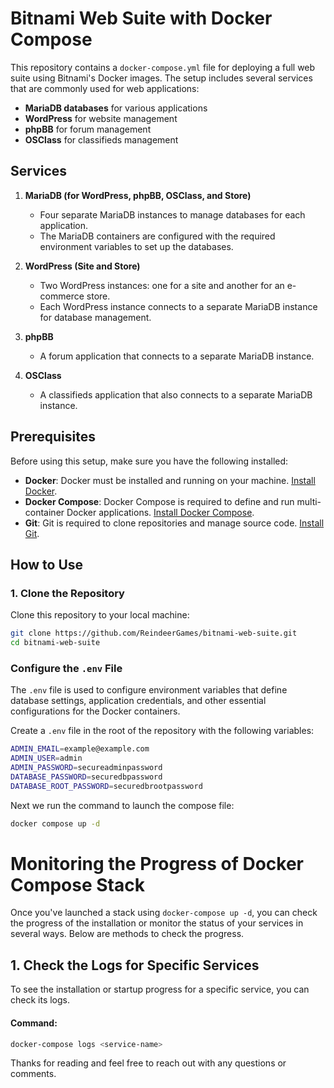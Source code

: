 # Bitnami Web Suite with Docker Compose

This repository contains a `docker-compose.yml` file for deploying a full web suite using Bitnami's Docker images. The setup includes several services that are commonly used for web applications:

- **MariaDB databases** for various applications
- **WordPress** for website management
- **phpBB** for forum management
- **OSClass** for classifieds management

## Services

1. **MariaDB (for WordPress, phpBB, OSClass, and Store)**
   - Four separate MariaDB instances to manage databases for each application.
   - The MariaDB containers are configured with the required environment variables to set up the databases.

2. **WordPress (Site and Store)**
   - Two WordPress instances: one for a site and another for an e-commerce store.
   - Each WordPress instance connects to a separate MariaDB instance for database management.

3. **phpBB**
   - A forum application that connects to a separate MariaDB instance.

4. **OSClass**
   - A classifieds application that also connects to a separate MariaDB instance.

## Prerequisites

Before using this setup, make sure you have the following installed:

- **Docker**: Docker must be installed and running on your machine. [Install Docker](https://www.docker.com/get-started).
- **Docker Compose**: Docker Compose is required to define and run multi-container Docker applications. [Install Docker Compose](https://docs.docker.com/compose/install/).
- **Git**: Git is required to clone repositories and manage source code. [Install Git](https://git-scm.com/book/en/v2/Getting-Started-Installing-Git).

## How to Use

### 1. Clone the Repository

Clone this repository to your local machine:

```bash
git clone https://github.com/ReindeerGames/bitnami-web-suite.git
cd bitnami-web-suite
```

### Configure the `.env` File

The `.env` file is used to configure environment variables that define database settings, application credentials, and other essential configurations for the Docker containers.

Create a `.env` file in the root of the repository with the following variables:

```bash
ADMIN_EMAIL=example@example.com
ADMIN_USER=admin
ADMIN_PASSWORD=secureadminpassword
DATABASE_PASSWORD=securedbpassword
DATABASE_ROOT_PASSWORD=securedbrootpassword
```
Next we run the command to launch the compose file:

```bash
docker compose up -d
```

# Monitoring the Progress of Docker Compose Stack

Once you've launched a stack using `docker-compose up -d`, you can check the progress of the installation or monitor the status of your services in several ways. Below are methods to check the progress.

## 1. Check the Logs for Specific Services

To see the installation or startup progress for a specific service, you can check its logs.

#### Command:
```bash
docker-compose logs <service-name>
```

Thanks for reading and feel free to reach out with any questions or comments. 
